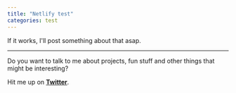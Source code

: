 ```yaml
---
title: "Netlify test"
categories: test
---
```


If it works, I'll post something about that asap.

___

Do you want to talk to me about projects, fun stuff and other things that might be interesting?

Hit me up on [**Twitter**](http://twitter.com/eliseomartelli).
